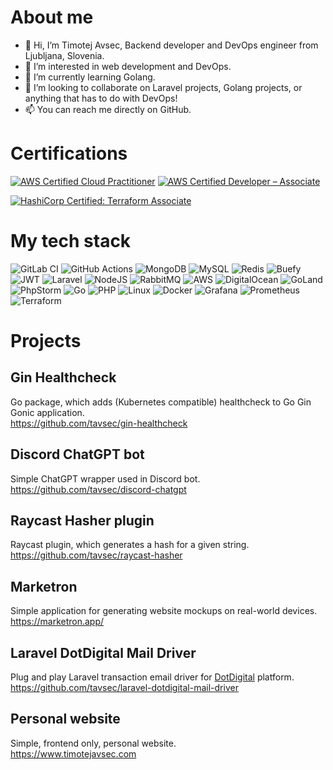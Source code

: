 # About me
- 👋 Hi, I’m Timotej Avsec, Backend developer and DevOps engineer from Ljubljana, Slovenia.
- 👀 I’m interested in web development and DevOps.
- 🌱 I’m currently learning Golang.
- 💞️ I’m looking to collaborate on Laravel projects, Golang projects, or anything that has to do with DevOps!
- 📫 You can reach me directly on GitHub.

# Certifications 
[![AWS Certified Cloud Practitioner](https://images.credly.com/size/120x120/images/00634f82-b07f-4bbd-a6bb-53de397fc3a6/image.png)](https://www.credly.com/badges/f47b1358-94b5-4728-b605-c8d1346c4497/public_url)
[![AWS Certified Developer – Associate](https://images.credly.com/size/120x120/images/b9feab85-1a43-4f6c-99a5-631b88d5461b/image.png)](https://www.credly.com/badges/e49b4f0b-7514-4dbe-bdaf-53b396b6a8b9/public_url)

[![HashiCorp Certified: Terraform Associate](https://images.credly.com/size/120x120/images/99289602-861e-4929-8277-773e63a2fa6f/image.png)](https://www.credly.com/badges/ea37a73d-458d-4e29-b4f1-a76b3d012266/public_url)

# My tech stack
![GitLab CI](https://img.shields.io/badge/gitlab%20ci-%23181717.svg?style=for-the-badge&logo=gitlab&logoColor=white)
![GitHub Actions](https://img.shields.io/badge/github%20actions-%232671E5.svg?style=for-the-badge&logo=githubactions&logoColor=white)
![MongoDB](https://img.shields.io/badge/MongoDB-%234ea94b.svg?style=for-the-badge&logo=mongodb&logoColor=white)
![MySQL](https://img.shields.io/badge/mysql-%2300f.svg?style=for-the-badge&logo=mysql&logoColor=white)
![Redis](https://img.shields.io/badge/redis-%23DD0031.svg?style=for-the-badge&logo=redis&logoColor=white)
![Buefy](https://img.shields.io/badge/Buefy-7957D5?style=for-the-badge&logo=buefy&logoColor=48289E)
![JWT](https://img.shields.io/badge/JWT-black?style=for-the-badge&logo=JSON%20web%20tokens)
![Laravel](https://img.shields.io/badge/laravel-%23FF2D20.svg?style=for-the-badge&logo=laravel&logoColor=white)
![NodeJS](https://img.shields.io/badge/node.js-6DA55F?style=for-the-badge&logo=node.js&logoColor=white)
![RabbitMQ](https://img.shields.io/badge/Rabbitmq-FF6600?style=for-the-badge&logo=rabbitmq&logoColor=white)
![AWS](https://img.shields.io/badge/AWS-%23FF9900.svg?style=for-the-badge&logo=amazon-aws&logoColor=white)
![DigitalOcean](https://img.shields.io/badge/DigitalOcean-%230167ff.svg?style=for-the-badge&logo=digitalOcean&logoColor=white)
![GoLand](https://img.shields.io/badge/GoLand-0f0f0f?&style=for-the-badge&logo=goland&logoColor=white)
![PhpStorm](https://img.shields.io/badge/phpstorm-143?style=for-the-badge&logo=phpstorm&logoColor=black&color=black&labelColor=darkorchid)
![Go](https://img.shields.io/badge/go-%2300ADD8.svg?style=for-the-badge&logo=go&logoColor=white)
![PHP](https://img.shields.io/badge/php-%23777BB4.svg?style=for-the-badge&logo=php&logoColor=white)
![Linux](https://img.shields.io/badge/Linux-FCC624?style=for-the-badge&logo=linux&logoColor=black)
![Docker](https://img.shields.io/badge/docker-%230db7ed.svg?style=for-the-badge&logo=docker&logoColor=white)
![Grafana](https://img.shields.io/badge/grafana-%23F46800.svg?style=for-the-badge&logo=grafana&logoColor=white)
![Prometheus](https://img.shields.io/badge/Prometheus-E6522C?style=for-the-badge&logo=Prometheus&logoColor=white)
![Terraform](https://img.shields.io/badge/terraform-%235835CC.svg?style=for-the-badge&logo=terraform&logoColor=white)

# Projects
## Gin Healthcheck
Go package, which adds (Kubernetes compatible) healthcheck to Go Gin Gonic application.  
https://github.com/tavsec/gin-healthcheck

## Discord ChatGPT bot
Simple ChatGPT wrapper used in Discord bot.
https://github.com/tavsec/discord-chatgpt

## Raycast Hasher plugin
Raycast plugin, which generates a hash for a given string.  
https://github.com/tavsec/raycast-hasher

## Marketron
Simple application for generating website mockups on real-world devices.  
https://marketron.app/

## Laravel DotDigital Mail Driver
Plug and play Laravel transaction email driver for [DotDigital](https://dotdigital.com/) platform.  
https://github.com/tavsec/laravel-dotdigital-mail-driver

## Personal website
Simple, frontend only, personal website.  
https://www.timotejavsec.com

